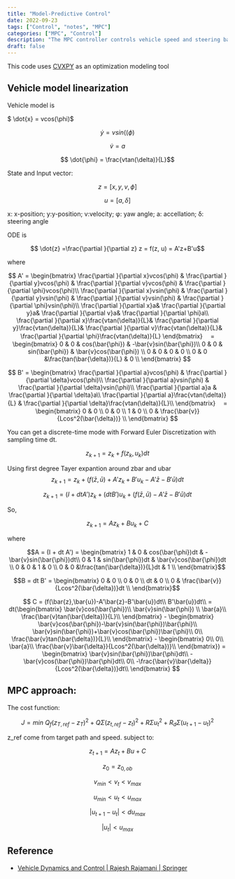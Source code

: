 ```yaml
---
title: "Model-Predictive Control"
date: 2022-09-23
tags: ["Control", "notes", "MPC"]
categories: ["MPC", "Control"]
description: "The MPC controller controls vehicle speed and steering based on linearized model."
draft: false
---
```



This code uses [CVXPY](http://www.cvxpy.org/) as an optimization modeling tool 

## Vehicle model linearization
Vehicle model is 

$ \dot{x} = vcos(\phi)$

$$ \dot{y} = vsin((\phi)$$

$$ \dot{v} = a$$

$$ \dot{\phi} = \frac{vtan(\delta)}{L}$$

State and Input vector:

$$ z = [x, y, v,\phi] $$

$$u = [a, \delta]$$

x: x-position; y:y-position; v:velocity; φ: yaw angle; a: accellation; δ: steering angle

ODE is 

$$ \dot{z} =\frac{\partial }{\partial z} z = f(z, u) = A'z+B'u$$

where

$$ A' =
\begin{bmatrix}
\frac{\partial }{\partial x}vcos(\phi) & 
\frac{\partial }{\partial y}vcos(\phi) & 
\frac{\partial }{\partial v}vcos(\phi) &
\frac{\partial }{\partial \phi}vcos(\phi)\\
\frac{\partial }{\partial x}vsin(\phi) & 
\frac{\partial }{\partial y}vsin(\phi) & 
\frac{\partial }{\partial v}vsin(\phi) &
\frac{\partial }{\partial \phi}vsin(\phi)\\
\frac{\partial }{\partial x}a& 
\frac{\partial }{\partial y}a& 
\frac{\partial }{\partial v}a&
\frac{\partial }{\partial \phi}a\\
\frac{\partial }{\partial x}\frac{vtan(\delta)}{L}& 
\frac{\partial }{\partial y}\frac{vtan(\delta)}{L}& 
\frac{\partial }{\partial v}\frac{vtan(\delta)}{L}&
\frac{\partial }{\partial \phi}\frac{vtan(\delta)}{L}
\end{bmatrix}
　=
\begin{bmatrix}
0 & 0 & cos(\bar{\phi}) & -\bar{v}sin(\bar{\phi})\\
0 & 0 & sin(\bar{\phi}) & \bar{v}cos(\bar{\phi}) \\
0 & 0 & 0 & 0 \\
0 & 0 &\frac{tan(\bar{\delta})}{L} & 0 \\
\end{bmatrix}
$$

$$
B' =
\begin{bmatrix}
\frac{\partial }{\partial a}vcos(\phi) &
\frac{\partial }{\partial \delta}vcos(\phi)\\
\frac{\partial }{\partial a}vsin(\phi) &
\frac{\partial }{\partial \delta}vsin(\phi)\\
\frac{\partial }{\partial a}a &
\frac{\partial }{\partial \delta}a\\
\frac{\partial }{\partial a}\frac{vtan(\delta)}{L} &
\frac{\partial }{\partial \delta}\frac{vtan(\delta)}{L}\\
\end{bmatrix}
　=
\begin{bmatrix}
0 & 0 \\
0 & 0 \\
1 & 0 \\
0 & \frac{\bar{v}}{Lcos^2(\bar{\delta})} \\
\end{bmatrix}
$$

You can get a discrete-time mode with Forward Euler Discretization with sampling time dt.

$$z_{k+1} = z_k+f(z_k,u_k)dt$$

Using first degree Tayer expantion around zbar and ubar
$$z_{k+1} = z_k+(f(\bar{z},\bar{u})+A'z_k+B'u_k-A'\bar{z}-B'\bar{u})dt$$

$$z_{k+1} = (I + dtA')z_k+(dtB')u_k + (f(\bar{z},\bar{u})-A'\bar{z}-B'\bar{u})dt$$

So, 

$$z_{k+1} = Az_k+Bu_k +C$$

where

$$A = (I + dt A') =
\begin{bmatrix} 
1 & 0 & cos(\bar{\phi})dt & -\bar{v}sin(\bar{\phi})dt\\
0 & 1 & sin(\bar{\phi})dt & \bar{v}cos(\bar{\phi})dt \\
0 & 0 & 1 & 0 \\
0 & 0 &\frac{tan(\bar{\delta})}{L}dt & 1 \\
\end{bmatrix}$$

$$B = dt B' =
\begin{bmatrix} 
0 & 0 \\
0 & 0 \\
dt & 0 \\
0 & \frac{\bar{v}}{Lcos^2(\bar{\delta})}dt \\
\end{bmatrix}$$


$$ C = (f(\bar{z},\bar{u})-A'\bar{z}-B'\bar{u})dt\\
B'\bar{u})dt\\
= dt(\begin{bmatrix} 
\bar{v}cos(\bar{\phi})\\
\bar{v}sin(\bar{\phi}) \\
\bar{a}\\
\frac{\bar{v}tan(\bar{\delta})}{L}\\
\end{bmatrix} - 
\begin{bmatrix} 
\bar{v}cos(\bar{\phi})-\bar{v}sin(\bar{\phi})\bar{\phi}\\
\bar{v}sin(\bar{\phi})+\bar{v}cos(\bar{\phi})\bar{\phi}\\
0\\
\frac{\bar{v}tan(\bar{\delta})}{L}\\
\end{bmatrix} -
\begin{bmatrix} 0\\ 0\\ \bar{a}\\
\frac{\bar{v}\bar{\delta}}{Lcos^2(\bar{\delta})}\\
\end{bmatrix}) =
\begin{bmatrix} 
\bar{v}sin(\bar{\phi})\bar{\phi}dt\\
-\bar{v}cos(\bar{\phi})\bar{\phi}dt\\
0\\
-\frac{\bar{v}\bar{\delta}}{Lcos^2(\bar{\delta})}dt\\
\end{bmatrix}
$$

## MPC approach:

The cost function:

$$J = min\ Q_f(z_{T,ref}-z_{T})^2+Q\Sigma({z_{t,ref}-z_{t}})^2+R\Sigma{u_t}^2+R_d\Sigma({u_{t+1}-u_{t}})^2$$

z_ref come from target path and speed.
subject to:

 $$z_{t+1}=Az_t+Bu+C$$
  
 $$z_0 = z_{0,ob}$$
  
 $$v_{min} < v_t < v_{max}$$

 $$u_{min} < u_t < u_{max}$$


 $$|u_{t+1}-u_{t}| < du_{max}$$
 
 $$|u_{t}| < u_{max}$$

 ## Reference

- [Vehicle Dynamics and Control \| Rajesh Rajamani \| Springer](http://www.springer.com/us/book/9781461414322)


